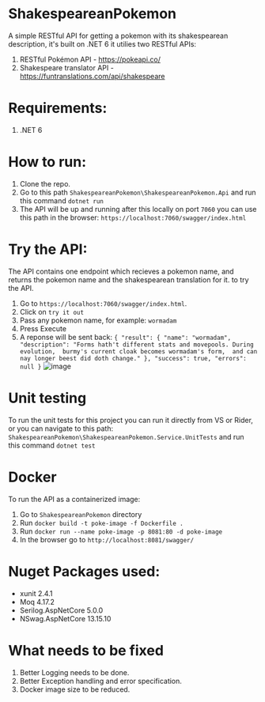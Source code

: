 # ShakespeareanPokemon
A simple RESTful API for getting a pokemon with its shakespearean description, it's built on .NET 6
it utilies two RESTful APIs:
1. RESTful Pokémon API - https://pokeapi.co/
2. Shakespeare translator API - https://funtranslations.com/api/shakespeare

# Requirements:
1. .NET 6

# How to run:
1. Clone the repo.
2. Go to this path `ShakespeareanPokemon\ShakespeareanPokemon.Api` and run this command `dotnet run`
3. The API will be up and running after this locally on port `7060` you can use this path in the browser: `https://localhost:7060/swagger/index.html`

# Try the API:
The API contains one endpoint which recieves a pokemon name, and returns the pokemon name and the shakespearean translation for it. to try the API.
1. Go to `https://localhost:7060/swagger/index.html`.
2. Click on `try it out`
3. Pass any pokemon name, for example: `wormadam`
4. Press Execute
5. A reponse will be sent back:
`{
  "result": {
    "name": "wormadam",
    "description": "Forms hath't different stats and movepools. During evolution,  burmy's current cloak becomes wormadam's form,  and can nay longer beest did doth change."
  },
  "success": true,
  "errors": null
}`
![image](https://user-images.githubusercontent.com/11810466/158057208-8e2edd45-78b0-4555-9289-982dff0199f6.png)

# Unit testing
To run the unit tests for this project you can run it directly from VS or Rider, or you can navigate to this path: `ShakespeareanPokemon\ShakespeareanPokemon.Service.UnitTests` and run this command `dotnet test`

# Docker
To run the API as a containerized image:
1. Go to `ShakespeareanPokemon` directory
2. Run `docker build -t poke-image -f Dockerfile .`
3. Run `docker run --name poke-image -p 8081:80 -d poke-image`
4. In the browser go to `http://localhost:8081/swagger/`

# Nuget Packages used:
* xunit 2.4.1
* Moq 4.17.2
* Serilog.AspNetCore 5.0.0
* NSwag.AspNetCore 13.15.10

# What needs to be fixed
1. Better Logging needs to be done.
2. Better Exception handling and error specification.
3. Docker image size to be reduced.
